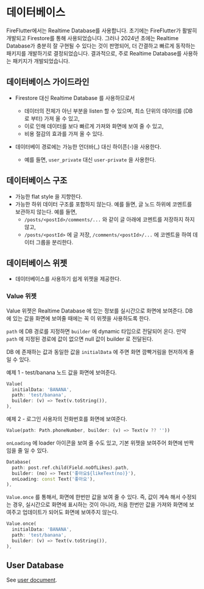 # 데이터베이스

FireFlutter에서는 Realtime Database를 사용합니다. 초기에는 FireFlutter가 활발히 개발되고 Firestore를 통해 사용되었습니다. 그러나 2024년 초에는 Realtime Database가 충분히 잘 구현될 수 있다는 것이 판명되어, 더 간결하고 빠르게 동작하는 패키지를 개발하기로 결정되었습니다. 결과적으로, 주로 Realtime Database를 사용하는 패키지가 개발되었습니다.

## 데이터베이스 가이드라인

- Firestore 대신 Realtime Database 를 사용하므로서
    - 데이터의 전체가 아닌 부분을 listen 할 수 있으며, 최소 단위의 데이터를 (DB 로 부터) 가져 올 수 있고,
    - 이로 인해 데이터를 보다 빠르게 가져와 화면에 보여 줄 수 있고,
    - 비용 절감의 효과를 가져 올 수 있다.

- 데이터베이 경로에는 가능한 언더바(_) 대신 하이픈(-)을 사용한다.
    - 예를 들면, `user_private` 대신 `user-private` 을 사용한다.

## 데이터베이스 구조

- 가능한 flat style 을 지향한다.
- 가능한 하위 데이터 구조를 포함하지 않는다. 예를 들면, 글 노드 하위에 코멘트를 보관하지 않는다.
  예를 들면,
    - `/posts/<postId>/comments/...` 와 같이 글 아래에 코멘트를 저장하지 하지 않고,
    - `/posts/<postId>` 에 글 저장, `/comments/<postId>/...` 에 코멘트을 하여 데이터 그룹을 분리한다.

## 데이터베이스 위젯

- 데이터베이스를 사용하기 쉽게 위젯을 제공한다.

### Value 위젯

Value 위젯은 Realtime Database 에 있는 정보를 실시간으로 화면에 보여준다. DB 에 있는 값을 화면에 보여줄 때에는 꼭 이 위젯을 사용하도록 한다.

`path` 에 DB 경로를 지정하면 `builder` 에 dynamic 타입으로 전달되어 온다. 만약 `path` 에 지정된 경로에 값이 없으면 null 값이 builder 로 전달된다.

DB 에 존재하는 값과 동일한 값을 `initialData` 에 주면 화면 깜빡거림을 현저하게 줄일 수 있다.

예제 1 - test/banana 노드 값을 화면에 보여준다.

```dart
Value(
  initialData: 'BANANA',
  path: 'test/banana',
  builder: (v) => Text(v.toString()),
),
```

예제 2 - 로그인 사용자의 전화번호를 화면에 보여준다.
```dart
Value(path: Path.phoneNumber, builder: (v) => Text(v ?? ''))
```

`onLoading` 에 loader 아이콘을 보여 줄 수도 있고, 기본 위젯을 보여주어 화면에 반짝임을 줄 일 수 있다.

```dart
Database(
  path: post.ref.child(Field.noOfLikes).path,
  builder: (no) => Text('좋아요${likeText(no)}'),
  onLoading: const Text('좋아요'),
),
```

`Value.once` 를 통해서, 화면에 한번만 값을 보여 줄 수 있다. 즉, 값이 계속 해서 수정되는 경우, 실시간으로 화면에 표시하는 것이 아니라, 처음 한번만 값을 가져와 화면에 보여주고 업데이트가 되어도 화면에 보여주지 않는다.

```dart
Value.once(
  initialData: 'BANANA',
  path: 'test/banana',
  builder: (v) => Text(v.toString()),
),
```

## User Database

See [user document](user.md).
